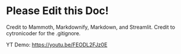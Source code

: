 # Please Edit this Doc!

Credit to Mammoth, Markdownify, Markdown, and Streamlit.
Credit to cytronicoder for the .gitignore.

YT Demo: https://youtu.be/FEODL2FJz0E
